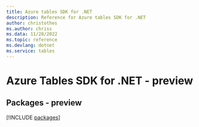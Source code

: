 ```yaml
---
title: Azure tables SDK for .NET
description: Reference for Azure tables SDK for .NET
author: christothes
ms.author: chriss
ms.data: 11/28/2022
ms.topic: reference
ms.devlang: dotnet
ms.service: tables
---
```

# Azure Tables SDK for .NET - preview
## Packages - preview
[!INCLUDE [packages](tables-index.md)]
